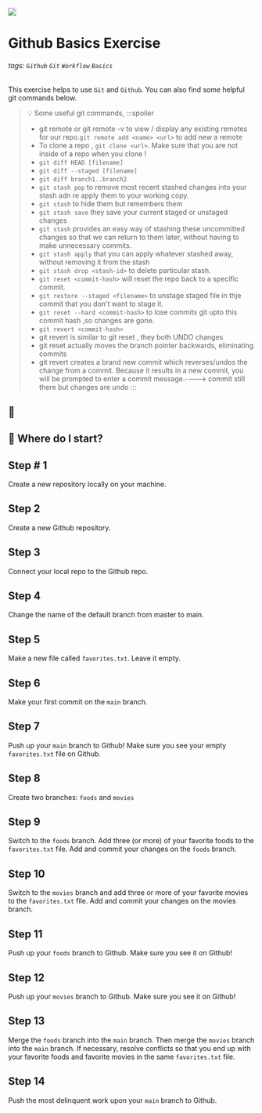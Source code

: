 ![](https://i.imgur.com/5J85Qir.png)

# Github Basics Exercise

###### tags: `Github` `Git` `Workflow` `Basics`


This exercise helps to use `Git` and `Github`. You can also find some helpful git commands below.

> :bulb: Some useful git commands,
> :::spoiler
>  * git remote or git remote -v to view / display any existing remotes for our repo.`git remote add <name> <url>` to add new a remote
>  * To clone a repo ,  `git clone <url>`. Make sure that you are not inside of a repo when you clone !
>  * `git diff HEAD [filename]`
>  * `git diff --staged [filename]`
>  * `git diff branch1..branch2`
>  *  `git stash pop` to remove most recent stashed changes into your stash adn re apply them to your working copy.
>  *  `git stash` to hide them but remembers them 
>  *  `git stash save`  they save your current staged or unstaged changes
>  *  `git stash` provides an easy  way of stashing these uncommitted changes so that we can return to them later, without having to make  unnecessary commits.
>  *  `git stash apply` that you can apply whatever stashed away, without removing it from the stash
>  *  `git stash drop <stash-id>` to delete particular stash.
>  *  `git reset <commit-hash>` will reset the repo back to a specific commit.
>  *  `git restore --staged <filename>` to unstage staged file in thje commit that you don't want to stage it.
>  *  `git reset --hard <commit-hash>` to lose commits git upto this commit hash ,so changes are gone.
>  *  `git revert <commit-hash>`
>  *  git revert is similar to git reset , they both UNDO changes
>  * git reset actually moves the branch pointer backwards, eliminating commits
>  * git revert creates a brand new commit which reverses/undos the change from a commit. Because it results in a new commit, you will be prompted to enter a commit message.----> commit still there but changes are undo
> ::: 

:rocket: 
---


## :memo: Where do I start?

## Step # 1
Create a new repository locally on your machine.
## Step 2
Create a new Github repository.
## Step 3
Connect your local repo to the Github repo.
## Step 4
Change the name of the default branch from master to main.
## Step 5
Make a new file called `favorites.txt`. Leave it empty. 
## Step 6
Make your first commit on the `main` branch. 
## Step 7
Push up your `main` branch to Github! Make sure you see your empty `favorites.txt` file on Github.
## Step 8
Create two branches: `foods` and `movies`
## Step 9 
Switch to the `foods` branch. Add three (or more) of your favorite foods to the `favorites.txt` file. Add and commit your changes on the `foods` branch.
## Step 10
Switch to the `movies` branch and add three or more of your favorite movies to the `favorites.txt` file. Add and commit your changes on the movies branch.
## Step 11
Push up your `foods` branch to Github. Make sure you see it on Github!
## Step 12
Push up your `movies` branch to Github. Make sure you see it on Github!
## Step 13
Merge the `foods` branch into the `main` branch. Then merge the `movies` branch into the `main` branch. If necessary, resolve conflicts so that you end up with your favorite foods and favorite movies in the same `favorites.txt` file. 
## Step 14
Push the most delinquent work upon your `main` branch to Github.